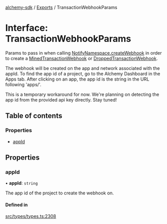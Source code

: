 [alchemy-sdk](../README.md) / [Exports](../modules.md) / TransactionWebhookParams

# Interface: TransactionWebhookParams

Params to pass in when calling [NotifyNamespace.createWebhook](../classes/NotifyNamespace.md#createwebhook) in order
to create a [MinedTransactionWebhook](MinedTransactionWebhook.md) or [DroppedTransactionWebhook](DroppedTransactionWebhook.md).

The webhook will be created on the app and network associated with the appId.
To find the app id of a project, go to the Alchemy Dashboard in the Apps tab.
After clicking on an app, the app id is the string in the URL following 'apps/'.

This is a temporary workaround for now. We're planning on detecting the app
id from the provided api key directly. Stay tuned!

## Table of contents

### Properties

- [appId](TransactionWebhookParams.md#appid)

## Properties

### appId

• **appId**: `string`

The app id of the project to create the webhook on.

#### Defined in

[src/types/types.ts:2308](https://github.com/alchemyplatform/alchemy-sdk-js/blob/c7197b9/src/types/types.ts#L2308)
